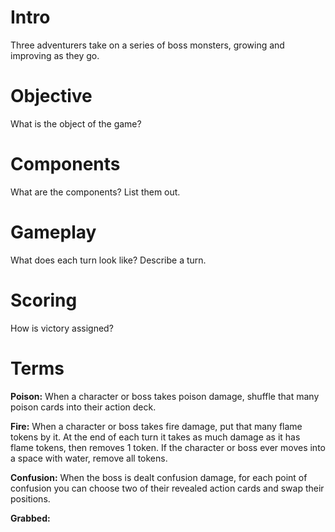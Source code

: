 # Intro

Three adventurers take on a series of boss monsters, growing and improving as they go.

# Objective

What is the object of the game?

# Components

What are the components? List them out.

# Gameplay

What does each turn look like? Describe a turn. 

# Scoring

How is victory assigned?

# Terms

**Poison:** When a character or boss takes poison damage, shuffle that many poison cards into their action deck. 

**Fire:** When a character or boss takes fire damage, put that many flame tokens by it. At the end of each turn it takes as much damage as it has flame tokens, then removes 1 token. If the character or boss ever moves into a space with water, remove all tokens.

**Confusion:** When the boss is dealt confusion damage, for each point of confusion you can choose two of their revealed action cards and swap their positions.

**Grabbed:** 
